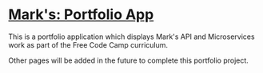 # [Mark's: Portfolio App](https://www.freecodecamp.org/learn/apis-and-microservices/apis-and-microservices-projects/timestamp-microservice)

This is a portfolio application which displays Mark's API and Microservices work as part of the Free Code Camp curriculum.

Other pages will be added in the future to complete this portfolio project.

